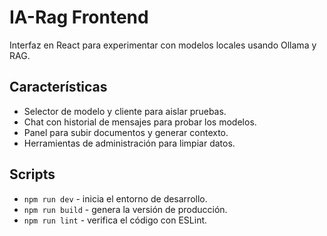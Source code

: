# IA-Rag Frontend

Interfaz en React para experimentar con modelos locales usando Ollama y RAG.

## Características

- Selector de modelo y cliente para aislar pruebas.
- Chat con historial de mensajes para probar los modelos.
- Panel para subir documentos y generar contexto.
- Herramientas de administración para limpiar datos.

## Scripts

- `npm run dev` - inicia el entorno de desarrollo.
- `npm run build` - genera la versión de producción.
- `npm run lint` - verifica el código con ESLint.

